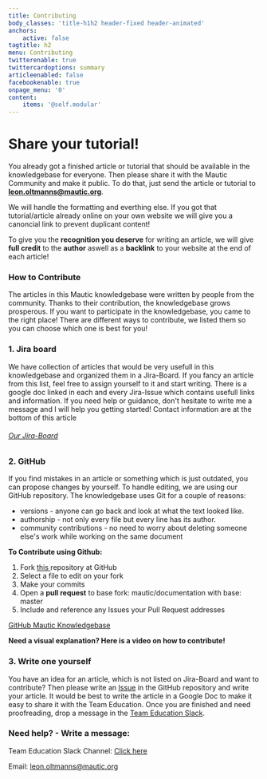 ```yaml
---
title: Contributing
body_classes: 'title-h1h2 header-fixed header-animated'
anchors:
    active: false
tagtitle: h2
menu: Contributing
twitterenable: true
twittercardoptions: summary
articleenabled: false
facebookenable: true
onpage_menu: '0'
content:
    items: '@self.modular'
---
```


# Share your tutorial!
You already got a finished article or tutorial that should be available in the knowledgebase for everyone. Then please share it with the Mautic Community and make it public. To do that, just send the article or tutorial to **[leon.oltmanns@mautic.org](mailto:leon.oltmanns@mautic.org)**. 

We will handle the formatting and everthing else. If you got that tutorial/article already online on your own website we will give you a canoncial link to prevent duplicant content!

To give you the **recognition you deserve** for writing an article, we will give **full credit** to the **author** aswell as a **backlink** to your website at the end of each article!

### How to Contribute

The articles in this Mautic knowledgebase were written by people from the community. Thanks to their contribution, the knowledgebase grows prosperous. If you want to participate in the knowledgebase, you came to the right place! There are different ways to contribute, we listed them so you can choose which one is best for you!

### 1. Jira board
We have collection of articles that would be very usefull in this knowledgebase and organized them in a Jira-Board. If you fancy an article from this list, feel free to assign yourself to it and start writing. There is a google doc linked in each and every Jira-Issue which contains usefull links and information. If you need help or guidance, don't hesitate to write me a message and I will help you getting started! Contact information are at the bottom of this article

###### [Our Jira-Board](https://mautic.atlassian.net/jira/software/c/projects/TEDU/issues/?filter=allissues)

### 2. GitHub
If you find mistakes in an article or something which is just outdated, you can propose changes by yourself. To handle editing, we are using our GitHub repository. The knowledgebase uses Git for a couple of reasons: 
* versions - anyone can go back and look at what the text looked like.
* authorship - not only every file but every line has its author.
* community contributions - no need to worry about deleting someone else's work while working on the same document


**To Contribute using Github:**
1. Fork [this ](https://github.com/mautic/mautic-community-knowledgebase) repository at GitHub
2. Select a file to edit on your fork
3. Make your commits
4. Open a **pull request** to base fork: mautic/documentation with base: master
5. Include and reference any Issues your Pull Request addresses

[GitHub Mautic Knowledgebase](https://github.com/mautic/mautic-community-knowledgebase)

**Need a visual explanation? Here is a video on how to contribute!**

### 3. Write one yourself
You have an idea for an article, which is not listed on Jira-Board and want to contribute? Then please write an [Issue](https://github.com/mautic/mautic-community-knowledgebase/issues) in the GitHub repository and write your article. It would be best to write the article in a Google Doc to make it easy to share it with the Team Education. Once you are finished and need proofreading, drop a message in the [Team Education Slack](https://mautic.slack.com/archives/CQGQ0D4KU).

### Need help? - Write a message:

Team Education Slack Channel: [Click here](https://mautic.slack.com/archives/CQGQ0D4KU)

Email: [leon.oltmanns@mautic.org](mailto:leon.oltmanns@mautic.org)